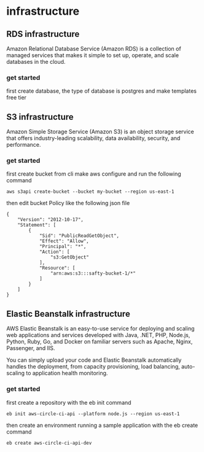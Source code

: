 # infrastructure

## RDS infrastructure

Amazon Relational Database Service (Amazon RDS) is a collection of managed services that makes it simple to set up, operate, and scale databases in the cloud.

### get started

first create database,
the type of database is postgres
and make templates free tier

## S3 infrastructure

Amazon Simple Storage Service (Amazon S3) is an object storage service that offers industry-leading scalability, data availability, security, and performance. 

### get started

first create bucket from cli
make aws configure and run the following command

```
aws s3api create-bucket --bucket my-bucket --region us-east-1
```

then edit bucket Policy like the following json file

```
{
    "Version": "2012-10-17",
    "Statement": [
        {
            "Sid": "PublicReadGetObject",
            "Effect": "Allow",
            "Principal": "*",
            "Action": [
                "s3:GetObject"
            ],
            "Resource": [
                "arn:aws:s3:::safty-bucket-1/*"
            ]
        }
    ]
}
```

## Elastic Beanstalk infrastructure

AWS Elastic Beanstalk is an easy-to-use service for deploying and scaling web applications and services developed with Java, .NET, PHP, Node.js, Python, Ruby, Go, and Docker on familiar servers such as Apache, Nginx, Passenger, and IIS.

You can simply upload your code and Elastic Beanstalk automatically handles the deployment, from capacity provisioning, load balancing, auto-scaling to application health monitoring.

### get started

first create a repository with the eb init command

```
eb init aws-circle-ci-api --platform node.js --region us-east-1
```

then create an environment running a sample application with the eb create command

```
eb create aws-circle-ci-api-dev
```
